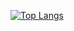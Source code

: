 
[//]: # "[![Anurag's GitHub stats](https://github-readme-stats.vercel.app/api?username=roy-g-biv&theme=tokyonight&bg_color=1A1B27&text_color=70A5FD&title_color=781FB4&icon_color=781FB4&border_color=DB0CDD&count_private=true&hide=stars&show_icons=true)](https://github.com/anuraghazra/github-readme-stats)"

[//]: # "[![GitHub Streak](https://github-readme-streak-stats.herokuapp.com?user=roy-g-biv&theme=tokyonight&date_format=M%20j%5B%2C%20Y%5D&ring=781FB4&stroke=DB0CDD&currStreakNum=3ADD36&currStreakLabel=70A5FD&sideNums=3ADD36&sideLabels=70A5FD&dates=8923CE&border=DB0CDD)](https://git.io/streak-stats)"

[![Top Langs](https://github-readme-stats.vercel.app/api/top-langs/?username=roy-g-biv&card_width=445&layout=compact&custom_title=Currently working on a small JavaScript game collection&bg_color=1A1B27&text_color=70A5FD&title_color=781FB4&icon_color=781FB4&border_color=DB0CDD)](https://github.com/anuraghazra/github-readme-stats)
